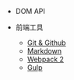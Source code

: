 - DOM API

- 前端工具
  - [Git & Github](utils/git.md)
  - [Markdown](utils/markdown.md)
  - [Webpack 2](utils/webpack2.md)
  - [Gulp](utils/gulp.md)
